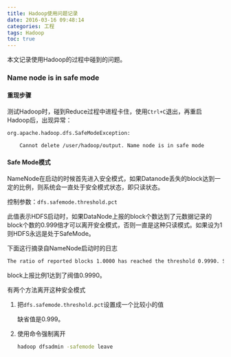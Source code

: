```yaml
---
title: Hadoop使用问题记录
date: 2016-03-16 09:48:14
categories: 工程
tags: Hadoop
toc: true
---
```


本文记录使用Hadoop的过程中碰到的问题。

### Name node is in safe mode

#### 重现步骤

测试Hadoop时，碰到Reduce过程中进程卡住，使用`Ctrl+C`退出，再重启Hadoop后，出现异常：

```bash
org.apache.hadoop.dfs.SafeModeException:

    Cannot delete /user/hadoop/output. Name node is in safe mode
```

#### Safe Mode模式

NameNode在启动的时候首先进入安全模式，如果Datanode丢失的block达到一定的比例，则系统会一直处于安全模式状态，即只读状态。

控制参数：`dfs.safemode.threshold.pct`

此值表示HDFS启动时，如果DataNode上报的block个数达到了元数据记录的block个数的0.999倍才可以离开安全模式，否则一直是这种只读模式。如果设为1则HDFS永远是处于SafeMode。

下面这行摘录自NameNode启动时的日志

```bash
The ratio of reported blocks 1.0000 has reached the threshold 0.9990. Safe mode will be turned off automatically in 18 seconds.
```

block上报比例1达到了阀值0.9990。

有两个方法离开这种安全模式

1. 把`dfs.safemode.threshold.pct`设置成一个比较小的值

    缺省值是0.999。

2. 使用命令强制离开

    ```bash
    hadoop dfsadmin -safemode leave
    ```
